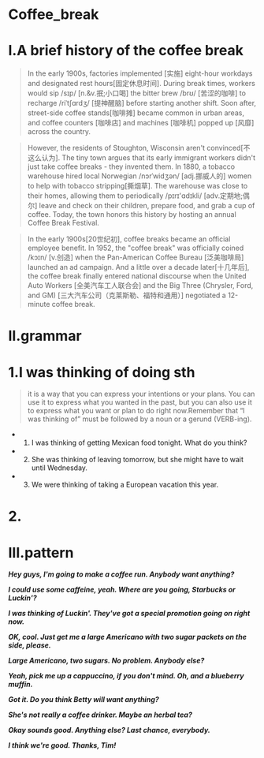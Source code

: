 # Coffee_break
# I.A brief history of the coffee break
> In the early 1900s, factories implemented [实施] eight-hour workdays and designated rest hours[固定休息时间]. During break times, workers would sip /sɪp/ [n.&v.抿;小口喝] the bitter brew /brʊ/ [苦涩的咖啡] to recharge /riˈtʃɑrdʒ/ [提神醒脑] before starting another shift. Soon after, street-side coffee stands[咖啡摊] became common in urban areas, and coffee counters [咖啡店] and machines [咖啡机] popped up [风靡] across the country. 

> However, the residents of Stoughton, Wisconsin aren't convinced[不这么认为]. The tiny town argues that its early immigrant workers didn't just take coffee breaks - they invented them. In 1880, a tobacco warehouse hired local Norwegian /nɔrˈwidʒən/ [adj.挪威人的] women to help with tobacco stripping[撕烟草]. The warehouse was close to their homes, allowing them to periodically /pɪrɪ'ɑdɪkli/ [adv.定期地;偶尔] leave and check on their children, prepare food, and grab a cup of coffee. Today, the town honors this history by hosting an annual Coffee Break Festival.

> In the early 1900s[20世纪初], coffee breaks became an official employee benefit. In 1952, the "coffee break" was officially coined /kɔɪn/ [v.创造] when the Pan-American Coffee Bureau [泛美咖啡局] launched an ad campaign. And a little over a decade later[十几年后], the coffee break finally entered national discourse when the United Auto Workers [全美汽车工人联合会]  and the Big Three (Chrysler, Ford, and GM) [三大汽车公司（克莱斯勒、福特和通用）] negotiated a 12-minute coffee break.

# II.grammar
# 1.I was thinking of doing sth 
> it is a way that you can express your intentions or your plans. You can use it to express what you wanted in the past, but you can also use it to express what you want or plan to do right now.Remember that “I was thinking of” must be followed by a noun or a gerund (VERB-ing).

- 1. I was thinking of getting Mexican food tonight. What do you think? 

- 2. She was thinking of leaving tomorrow, but she might have to wait until Wednesday. 

- 3. We were thinking of taking a European vacation this year.

# 2.
























# III.pattern
***Hey guys, I'm going to make a coffee run. Anybody want anything?***

***I could use some caffeine, yeah. Where are you going, Starbucks or Luckin'?***

***I was thinking of Luckin'. They've got a special promotion going on right now.***

***OK, cool. Just get me a large Americano with two sugar packets on the side, please.***

***Large Americano, two sugars. No problem. Anybody else?***

***Yeah, pick me up a cappuccino, if you don't mind. Oh, and a blueberry muffin.***

***Got it. Do you think Betty will want anything?***

***She's not really a coffee drinker. Maybe an herbal tea?***

***Okay sounds good. Anything else? Last chance, everybody.***

***I think we're good. Thanks, Tim!***


















